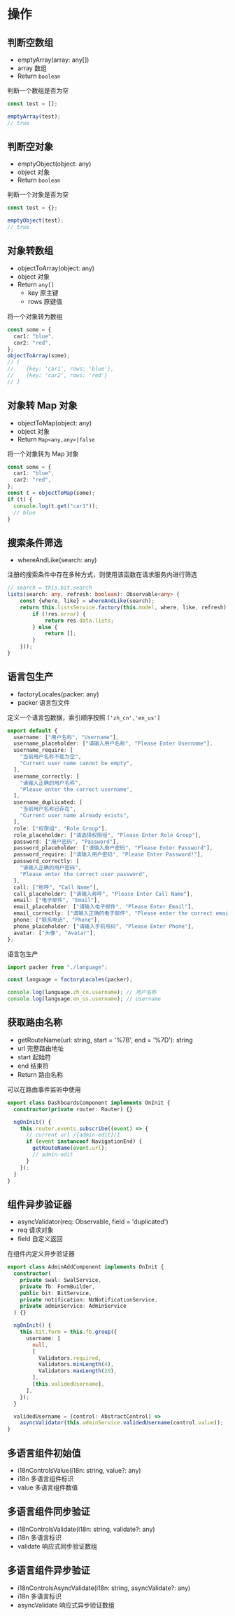 # 操作

## 判断空数组

- emptyArray(array: any[])
- array 数组
- Return `boolean`

判断一个数组是否为空

```typescript
const test = [];

emptyArray(test);
// true
```

## 判断空对象

- emptyObject(object: any)
- object 对象
- Return `boolean`

判断一个对象是否为空

```typescript
const test = {};

emptyObject(test);
// true
```

## 对象转数组

- objectToArray(object: any)
- object 对象
- Return `any[]`
  - key 原主键
  - rows 原键值

将一个对象转为数组

```typescript
const some = {
  car1: "blue",
  car2: "red",
};
objectToArray(some);
// [
//    {key: 'car1', rows: 'blue'},
//    {key: 'car2', rows: 'red'}
// ]
```

## 对象转 Map 对象

- objectToMap(object: any)
- object 对象
- Return `Map<any,any>|false`

将一个对象转为 Map 对象

```typescript
const some = {
  car1: "blue",
  car2: "red",
};
const t = objectToMap(some);
if (t) {
  console.log(t.get("car1"));
  // blue
}
```

## 搜索条件筛选

- whereAndLike(search: any)

注册的搜索条件中存在多种方式，则使用该函数在请求服务内进行筛选

```typescript
// search = this.bit.search
lists(search: any, refresh: boolean): Observable<any> {
    const {where, like} = whereAndLike(search);
    return this.listsService.factory(this.model, where, like, refresh).pipe(map(res => {
        if (!res.error) {
            return res.data.lists;
        } else {
            return [];
        }
    }));
}
```

## 语言包生产

- factoryLocales(packer: any)
- packer 语言包文件

定义一个语言包数据，索引顺序按照 `['zh_cn','en_us']`

```typescript
export default {
  username: ["用户名称", "Username"],
  username_placeholder: ["请输入用户名称", "Please Enter Username"],
  username_require: [
    "当前用户名称不能为空",
    "Current user name cannot be empty",
  ],
  username_correctly: [
    "请输入正确的用户名称",
    "Please enter the correct username",
  ],
  username_duplicated: [
    "当前用户名称已存在",
    "Current user name already exists",
  ],
  role: ["权限组", "Role Group"],
  role_placeholder: ["请选择权限组", "Please Enter Role Group"],
  password: ["用户密码", "Password"],
  password_placeholder: ["请输入用户密码", "Please Enter Password"],
  password_require: ["请输入用户密码", "Please Enter Password!"],
  password_correctly: [
    "请输入正确的用户密码",
    "Please enter the correct user password",
  ],
  call: ["称呼", "Call Name"],
  call_placeholder: ["请输入称呼", "Please Enter Call Name"],
  email: ["电子邮件", "Email"],
  email_placeholder: ["请输入电子邮件", "Please Enter Email"],
  email_correctly: ["请输入正确的电子邮件", "Please enter the correct email"],
  phone: ["联系电话", "Phone"],
  phone_placeholder: ["请输入手机号码", "Please Enter Phone"],
  avatar: ["头像", "Avatar"],
};
```

语言包生产

```typescript
import packer from "./language";

const language = factoryLocales(packer);

console.log(language.zh_cn.username); // 用户名称
console.log(language.en_us.username); // Username
```

## 获取路由名称

- getRouteName(url: string, start = '%7B', end = '%7D'): string
- url 完整路由地址
- start 起始符
- end 结束符
- Return 路由名称

可以在路由事件监听中使用

```typescript
export class DashboardsComponent implements OnInit {
  constructor(private router: Router) {}

  ngOnInit() {
    this.router.events.subscribe((event) => {
      // current url /{admin-edit}/1
      if (event instanceof NavigationEnd) {
        getRouteName(event.url);
        // admin-edit
      }
    });
  }
}
```

## 组件异步验证器

- asyncValidator(req: Observable<any>, field = 'duplicated')
- req 请求对象
- field 自定义返回

在组件内定义异步验证器

```typescript
export class AdminAddComponent implements OnInit {
  constructor(
    private swal: SwalService,
    private fb: FormBuilder,
    public bit: BitService,
    private notification: NzNotificationService,
    private adminService: AdminService
  ) {}

  ngOnInit() {
    this.bit.form = this.fb.group({
      username: [
        null,
        [
          Validators.required,
          Validators.minLength(4),
          Validators.maxLength(20),
        ],
        [this.validedUsername],
      ],
    });
  }

  validedUsername = (control: AbstractControl) =>
    asyncValidator(this.adminService.validedUsername(control.value));
}
```

## 多语言组件初始值

- i18nControlsValue(i18n: string, value?: any)
- i18n 多语言组件标识
- value 多语言组件数值

## 多语言组件同步验证

- i18nControlsValidate(i18n: string, validate?: any)
- i18n 多语言标识
- validate 响应式同步验证数组

## 多语言组件异步验证

- i18nControlsAsyncValidate(i18n: string, asyncValidate?: any)
- i18n 多语言标识
- asyncValidate 响应式异步验证数组
